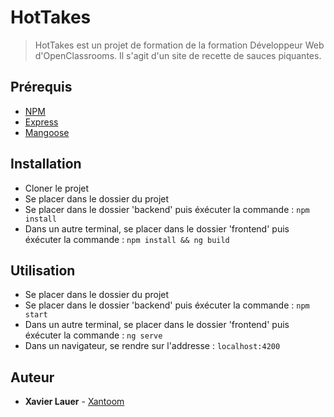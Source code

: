 # HotTakes #

> HotTakes est un projet de formation de la formation Développeur Web d'OpenClassrooms. Il s'agit d'un site de recette de sauces piquantes.

## Prérequis ##
- [NPM](https://www.npmjs.com/)
- [Express]()
- [Mangoose]()

## Installation ##

- Cloner le projet
- Se placer dans le dossier du projet
- Se placer dans le dossier 'backend' puis éxécuter la commande : `npm install`
- Dans un autre terminal, se placer dans le dossier 'frontend' puis éxécuter la commande : `npm install && ng build`
  
## Utilisation ##

- Se placer dans le dossier du projet
- Se placer dans le dossier 'backend' puis éxécuter la commande : `npm start`
- Dans un autre terminal, se placer dans le dossier 'frontend' puis éxécuter la commande : `ng serve`
- Dans un navigateur, se rendre sur l'addresse : `localhost:4200`

## Auteur ##
* **Xavier Lauer** - [Xantoom](https://github.com/Xantoom)
